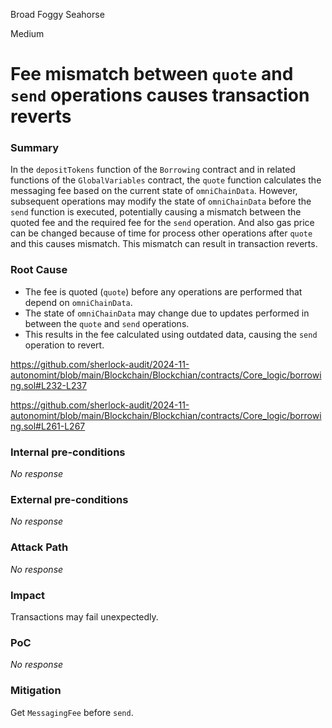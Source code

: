 Broad Foggy Seahorse

Medium

# Fee mismatch between `quote` and `send` operations causes transaction reverts

### Summary

In the `depositTokens` function of the `Borrowing` contract and in related functions of the `GlobalVariables` contract, the `quote` function calculates the messaging fee based on the current state of `omniChainData`. However, subsequent operations may modify the state of `omniChainData` before the `send` function is executed, potentially causing a mismatch between the quoted fee and the required fee for the `send` operation. And also gas price can be changed because of time for process other operations after `quote` and this causes mismatch. This mismatch can result in transaction reverts.

### Root Cause

- The fee is quoted (`quote`) before any operations are performed that depend on `omniChainData`.
- The state of `omniChainData` may change due to updates performed in between the `quote` and `send` operations.
- This results in the fee calculated using outdated data, causing the `send` operation to revert.

https://github.com/sherlock-audit/2024-11-autonomint/blob/main/Blockchain/Blockchian/contracts/Core_logic/borrowing.sol#L232-L237

https://github.com/sherlock-audit/2024-11-autonomint/blob/main/Blockchain/Blockchian/contracts/Core_logic/borrowing.sol#L261-L267

### Internal pre-conditions

_No response_

### External pre-conditions

_No response_

### Attack Path

_No response_

### Impact

 Transactions may fail unexpectedly.

### PoC

_No response_

### Mitigation

Get `MessagingFee` before `send`.